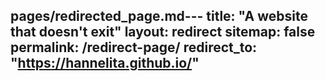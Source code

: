 pages/redirected_page.md---
title: "A website that doesn't exit"
layout: redirect
sitemap: false
permalink: /redirect-page/
redirect_to:  "https://hannelita.github.io/"
---
